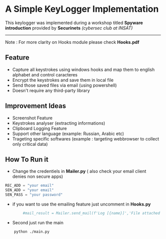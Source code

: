 # A Simple KeyLogger Implementation
This keylogger was implemented during a workshop titled **Spyware introduction** provided by **Securinets** *(cybersec club at INSAT)* 

---
Note : For more clarity on Hooks module please check **Hooks.pdf**
## Feature
* Capture all keystrokes using windows hooks and map them to english alphabet and control caracteres
* Encrypt the keystrokes and save them in local file 
* Send those saved files via email (using powershell)
* Doesn't require any third-party library


## Improvement Ideas
* Screenshot Feature
* Keystrokes analyser (extracting informations)
* Clipboard Logging Feature
* Support other language (example: Russian, Arabic etc)
* Trageting specific softwares (example : targeting webbrowser to collect only critical data)

## How To Run it
* Change the credentiels in **Mailer.py** ( also check your email client denies non secure apps)
```python
REC_ADD = "your email"
SEN_ADD = "your email"
SEN_PASS = "your password"
```
* if you want to use the emailing feature just uncomment in **Hooks.py**
```python
        #mail_result = Mailer.send_mail(f'Log [{name}]','File attached',path)
```
* Second just run the main
```shell
    python ./main.py
```